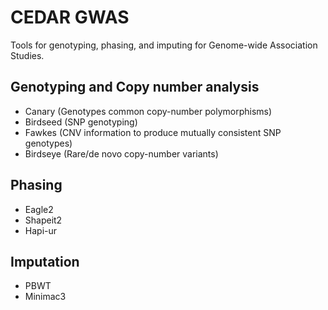 # CEDAR GWAS
Tools for genotyping, phasing, and imputing for Genome-wide Association Studies.

## Genotyping and Copy number analysis
- Canary (Genotypes common copy-number polymorphisms)
- Birdseed (SNP genotyping)
- Fawkes (CNV information to produce mutually consistent SNP genotypes)
- Birdseye (Rare/de novo copy-number variants)

## Phasing
- Eagle2
- Shapeit2
- Hapi-ur

## Imputation
- PBWT
- Minimac3
